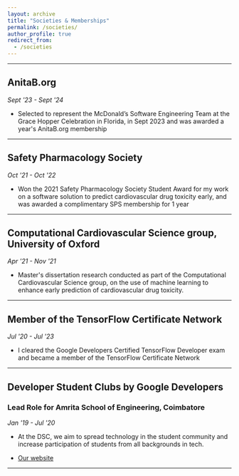 ```yaml
---
layout: archive
title: "Societies & Memberships"
permalink: /societies/
author_profile: true
redirect_from:
  - /societies
---
```


<hr>

## AnitaB.org
_Sept '23 - Sept '24_
<br>
- Selected to represent the McDonald’s Software Engineering Team at the Grace Hopper Celebration in Florida, in Sept 2023 and was awarded a year's AnitaB.org membership

<hr>

## Safety Pharmacology Society
_Oct '21 - Oct '22_
<br>
- Won the 2021 Safety Pharmacology Society Student Award for my work on a software solution to predict cardiovascular drug toxicity early, and was awarded a complimentary SPS membership for 1 year
<hr>



## Computational Cardiovascular Science group, University of Oxford
_Apr '21 - Nov '21_
<br>
- Master's dissertation research conducted as part of the Computational Cardiovascular Science group, on the use of machine learning to enhance early prediction of cardiovascular drug toxicity.

<hr>

## Member of the TensorFlow Certificate Network
_Jul '20 - Jul '23_
<br>
- I cleared the Google Developers Certified TensorFlow Developer exam and became a member of the TensorFlow Certificate Network

<hr>


## Developer Student Clubs by Google Developers
### Lead Role for Amrita School of Engineering, Coimbatore
 _Jan '19 - Jul '20_
 <br>
 
 - At the DSC, we aim to spread technology in the student community and increase participation of students from all backgrounds in tech.

 - [Our website](https://sites.google.com/view/dsc-ase-cbe/)


<hr>
